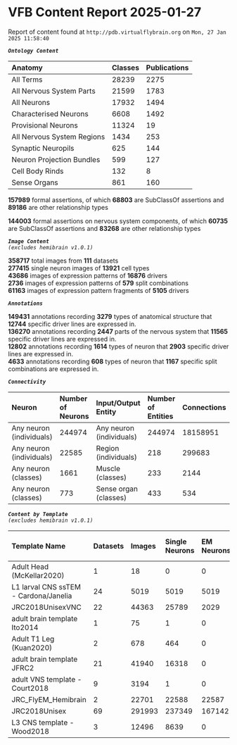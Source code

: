 
VFB Content Report 2025-01-27
=============================


Report of content found at ``http://pdb.virtualflybrain.org`` on ``Mon, 27 Jan 2025 11:58:40``  
  
***``Ontology Content``***  

|Anatomy|Classes|Publications|
| :--- | :--- | :--- |
|All Terms|28239|2275|
|All Nervous System Parts|21599|1783|
|All Neurons|17932|1494|
|Characterised Neurons|6608|1492|
|Provisional Neurons|11324|19|
|All Nervous System Regions|1434|253|
|Synaptic Neuropils|625|144|
|Neuron Projection Bundles|599|127|
|Cell Body Rinds|132|8|
|Sense Organs|861|160|
  
  
**157989** formal assertions, of which **68803** are SubClassOf assertions and **89186** are other relationship types  
  
**144003** formal assertions on nervous system components, of which **60735** are SubClassOf assertions and **83268** are other relationship types  
  
***``Image Content``***  
*``(excludes hemibrain v1.0.1)``*  
  
**358717** total images from **111** datasets  
**277415** single neuron images of **13921** cell types  
**43686** images of expression patterns of **16876** drivers  
**2736** images of expression patterns of **579** split combinations  
**61163** images of expression pattern fragments of **5105** drivers  
  
***``Annotations``***  
  
**149431** annotations recording **3279** types of anatomical structure that **12744** specific driver lines are expressed in.  
**136270** annotations recording **2447** parts of the nervous system that **11565** specific driver lines are expressed in.  
**12802** annotations recording **1614** types of neuron that **2903** specific driver lines are expressed in.  
**4633** annotations recording **608** types of neuron that **1167** specific split combinations are expressed in.  
  
***``Connectivity``***  

|Neuron|Number of Neurons|Input/Output Entity|Number of Entities|Connections|
| :--- | :--- | :--- | :--- | :--- |
|Any neuron (individuals)|244974|Any neuron (individuals)|244974|18158951|
|Any neuron (individuals)|22585|Region (individuals)|218|299683|
|Any neuron (classes)|1661|Muscle (classes)|233|2144|
|Any neuron (classes)|773|Sense organ (classes)|433|534|
  
  
  
***``Content by Template``***  
*``(excludes hemibrain v1.0.1)``*  

|Template Name|Datasets|Images|Single Neurons|EM Neurons|Full Expression Patterns|Split Expression Patterns|Partial Expression Patterns|Painted domains|
| :--- | :--- | :--- | :--- | :--- | :--- | :--- | :--- | :--- |
|Adult Head (McKellar2020)|1|18|0|0|0|0|0|0|
|L1 larval CNS ssTEM - Cardona/Janelia|24|5019|5019|5019|0|0|0|0|
|JRC2018UnisexVNC|22|44363|25789|2029|8314|625|10240|23780|
|adult brain template Ito2014|1|75|1|0|0|0|0|75|
|Adult T1 Leg (Kuan2020)|2|678|464|0|0|0|0|4|
|adult brain template JFRC2|21|41940|16318|0|25272|600|16127|58|
|adult VNS template - Court2018|9|3194|1|0|3171|480|0|21|
|JRC_FlyEM_Hemibrain|2|22701|22588|22587|0|0|0|114|
|JRC2018Unisex|69|291993|237349|167142|31655|1632|38796|46|
|L3 CNS template - Wood2018|3|12496|8639|0|0|0|12178|255|
  
